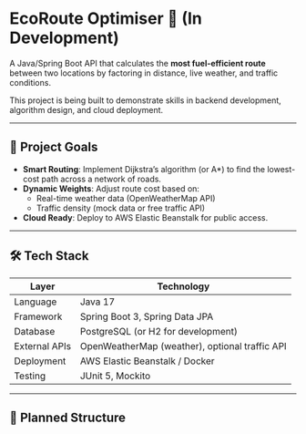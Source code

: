 # EcoRoute Optimiser 🌱 (In Development)

A Java/Spring Boot API that calculates the **most fuel-efficient route** between two locations by factoring in
distance, live weather, and traffic conditions.

This project is being built to demonstrate skills in backend development, algorithm design, and cloud deployment.

---

## 🚀 Project Goals
- **Smart Routing**: Implement Dijkstra’s algorithm (or A*) to find the lowest-cost path across a network of roads.
- **Dynamic Weights**: Adjust route cost based on:
  - Real-time weather data (OpenWeatherMap API)
  - Traffic density (mock data or free traffic API)
- **Cloud Ready**: Deploy to AWS Elastic Beanstalk for public access.

---

## 🛠️ Tech Stack
| Layer | Technology |
|------|------------|
| Language | Java 17 |
| Framework | Spring Boot 3, Spring Data JPA |
| Database | PostgreSQL (or H2 for development) |
| External APIs | OpenWeatherMap (weather), optional traffic API |
| Deployment | AWS Elastic Beanstalk / Docker |
| Testing | JUnit 5, Mockito |

---

## 📂 Planned Structure

